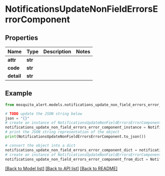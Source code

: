 # NotificationsUpdateNonFieldErrorsErrorComponent


## Properties

Name | Type | Description | Notes
------------ | ------------- | ------------- | -------------
**attr** | **str** |  | 
**code** | **str** |  | 
**detail** | **str** |  | 

## Example

```python
from mosquito_alert.models.notifications_update_non_field_errors_error_component import NotificationsUpdateNonFieldErrorsErrorComponent

# TODO update the JSON string below
json = "{}"
# create an instance of NotificationsUpdateNonFieldErrorsErrorComponent from a JSON string
notifications_update_non_field_errors_error_component_instance = NotificationsUpdateNonFieldErrorsErrorComponent.from_json(json)
# print the JSON string representation of the object
print(NotificationsUpdateNonFieldErrorsErrorComponent.to_json())

# convert the object into a dict
notifications_update_non_field_errors_error_component_dict = notifications_update_non_field_errors_error_component_instance.to_dict()
# create an instance of NotificationsUpdateNonFieldErrorsErrorComponent from a dict
notifications_update_non_field_errors_error_component_from_dict = NotificationsUpdateNonFieldErrorsErrorComponent.from_dict(notifications_update_non_field_errors_error_component_dict)
```
[[Back to Model list]](../README.md#documentation-for-models) [[Back to API list]](../README.md#documentation-for-api-endpoints) [[Back to README]](../README.md)


